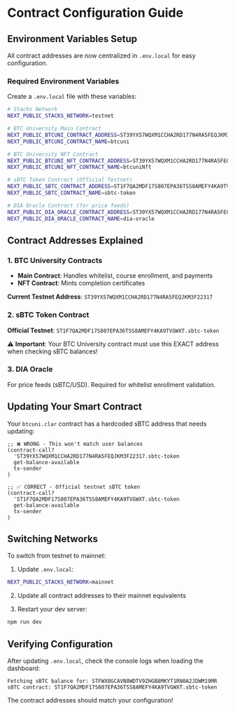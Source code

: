 # Contract Configuration Guide

## Environment Variables Setup

All contract addresses are now centralized in `.env.local` for easy configuration.

### Required Environment Variables

Create a `.env.local` file with these variables:

```bash
# Stacks Network
NEXT_PUBLIC_STACKS_NETWORK=testnet

# BTC University Main Contract
NEXT_PUBLIC_BTCUNI_CONTRACT_ADDRESS=ST39YX57WQXM1CCHA2RD177N4RA5FEQJKM3F22317
NEXT_PUBLIC_BTCUNI_CONTRACT_NAME=btcuni

# BTC University NFT Contract
NEXT_PUBLIC_BTCUNI_NFT_CONTRACT_ADDRESS=ST39YX57WQXM1CCHA2RD177N4RA5FEQJKM3F22317
NEXT_PUBLIC_BTCUNI_NFT_CONTRACT_NAME=btcuniNft

# sBTC Token Contract (Official Testnet)
NEXT_PUBLIC_SBTC_CONTRACT_ADDRESS=ST1F7QA2MDF17S807EPA36TSS8AMEFY4KA9TVGWXT
NEXT_PUBLIC_SBTC_CONTRACT_NAME=sbtc-token

# DIA Oracle Contract (for price feeds)
NEXT_PUBLIC_DIA_ORACLE_CONTRACT_ADDRESS=ST39YX57WQXM1CCHA2RD177N4RA5FEQJKM3F22317
NEXT_PUBLIC_DIA_ORACLE_CONTRACT_NAME=dia-oracle
```

## Contract Addresses Explained

### 1. BTC University Contracts

- **Main Contract**: Handles whitelist, course enrollment, and payments
- **NFT Contract**: Mints completion certificates

**Current Testnet Address**: `ST39YX57WQXM1CCHA2RD177N4RA5FEQJKM3F22317`

### 2. sBTC Token Contract

**Official Testnet**: `ST1F7QA2MDF17S807EPA36TSS8AMEFY4KA9TVGWXT.sbtc-token`

⚠️ **Important**: Your BTC University contract must use this EXACT address when checking sBTC balances!

### 3. DIA Oracle

For price feeds (sBTC/USD). Required for whitelist enrollment validation.

## Updating Your Smart Contract

Your `btcuni.clar` contract has a hardcoded sBTC address that needs updating:

```clarity
;; ❌ WRONG - This won't match user balances
(contract-call?
  'ST39YX57WQXM1CCHA2RD177N4RA5FEQJKM3F22317.sbtc-token
  get-balance-available
  tx-sender
)

;; ✅ CORRECT - Official testnet sBTC token
(contract-call?
  'ST1F7QA2MDF17S807EPA36TSS8AMEFY4KA9TVGWXT.sbtc-token
  get-balance-available
  tx-sender
)
```

## Switching Networks

To switch from testnet to mainnet:

1. Update `.env.local`:

```bash
NEXT_PUBLIC_STACKS_NETWORK=mainnet
```

2. Update all contract addresses to their mainnet equivalents

3. Restart your dev server:

```bash
npm run dev
```

## Verifying Configuration

After updating `.env.local`, check the console logs when loading the dashboard:

```
Fetching sBTC balance for: STFWX0GCAVN8WDTV9ZHGB8MKYT1RN0A2JDWM19MR
sBTC contract: ST1F7QA2MDF17S807EPA36TSS8AMEFY4KA9TVGWXT.sbtc-token
```

The contract addresses should match your configuration!
